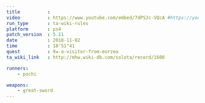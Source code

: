 ```yaml
---
title          :
video          : https://www.youtube.com/embed/7dPSJc-VQcA #https://youtu.be/7dPSJc-VQcA
run_type       : ta-wiki-rules
platform       : ps4
patch_version  : 5.11
date           : 2018-11-02
time           : 18'51"41
quest          : 9★-a-visitor-from-eorzea
ta_wiki_link   : http://mhw.wiki-db.com/solota/record/1608

runners:
    - pochi

weapons:
    - great-sword
---
```

